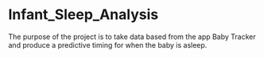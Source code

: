 # Infant_Sleep_Analysis
The purpose of the project is to take data based from the app Baby Tracker and produce a predictive timing for when the baby is asleep.
